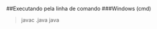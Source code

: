 ##Executando pela linha de comando
###Windows (cmd)
> javac <Nome do arquivo>.java
> java <Nome da Classe>